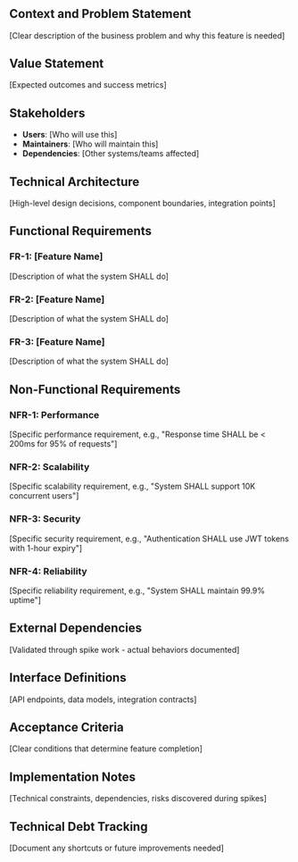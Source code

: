 # <Feature Name>

## Context and Problem Statement

[Clear description of the business problem and why this feature is needed]

## Value Statement

[Expected outcomes and success metrics]

## Stakeholders

- **Users**: [Who will use this]
- **Maintainers**: [Who will maintain this]
- **Dependencies**: [Other systems/teams affected]

## Technical Architecture

[High-level design decisions, component boundaries, integration points]

## Functional Requirements

### FR-1: [Feature Name]

[Description of what the system SHALL do]

### FR-2: [Feature Name]

[Description of what the system SHALL do]

### FR-3: [Feature Name]

[Description of what the system SHALL do]

## Non-Functional Requirements

### NFR-1: Performance

[Specific performance requirement, e.g., "Response time SHALL be < 200ms for 95% of requests"]

### NFR-2: Scalability

[Specific scalability requirement, e.g., "System SHALL support 10K concurrent users"]

### NFR-3: Security

[Specific security requirement, e.g., "Authentication SHALL use JWT tokens with 1-hour expiry"]

### NFR-4: Reliability

[Specific reliability requirement, e.g., "System SHALL maintain 99.9% uptime"]

## External Dependencies

[Validated through spike work - actual behaviors documented]

## Interface Definitions

[API endpoints, data models, integration contracts]

## Acceptance Criteria

[Clear conditions that determine feature completion]

## Implementation Notes

[Technical constraints, dependencies, risks discovered during spikes]

## Technical Debt Tracking

[Document any shortcuts or future improvements needed]

